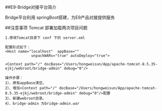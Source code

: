 ##E9-Bridge对接平台简介

Bridge平台利用 springBoot搭建，为E9产品对接提供服务

##注意事项
Tomcat 部署加载两次项目问题   
   
    1.修改Tomcat目录下 conf 下的 server.xml
    
    配置形式如下： 
    <Host name="localhost"  appBase=""
                unpackWARs="true" autoDeploy="true">
    
    <Context path="/" docBase="/Users/hongweisun/App/apache-tomcat-8.5.35-ejkj/webroot/bridge-admin" debug="0"/>
    
    操作步骤：
    1）、原有appBase清空。
    2）、增加<Context path="/" docBase="/Users/hongweisun/App/apache-tomcat-8.5.35-ejkj/webroot/bridge-admin" debug="0"/>配置
    3）、新建webroot目录。
    4）、bridge-admin 为bridge-admin.war
    
    